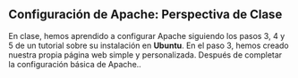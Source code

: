 ## Configuración de Apache: Perspectiva de Clase
En clase, hemos aprendido a configurar Apache siguiendo los pasos 3, 4 y 5 de un tutorial sobre su instalación en **Ubuntu**. En el paso 3, hemos creado nuestra propia página web simple y personalizada. Después de completar la configuración básica de Apache..